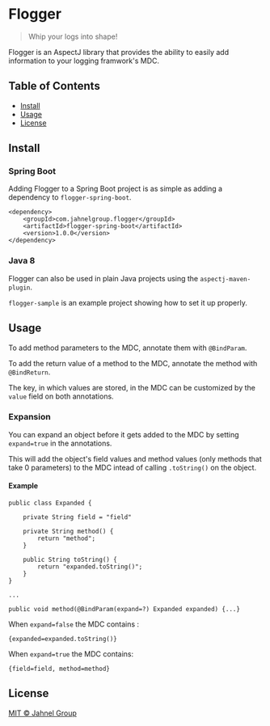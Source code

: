 # Flogger
> Whip your logs into shape!

Flogger is an AspectJ library that provides the ability to easily add information to your logging framwork's MDC.

## Table of Contents

- [Install](#install)
- [Usage](#usage)
- [License](#license)

## Install

### Spring Boot

Adding Flogger to a Spring Boot project is as simple as adding a dependency to `flogger-spring-boot`.

```
<dependency>
    <groupId>com.jahnelgroup.flogger</groupId>
    <artifactId>flogger-spring-boot</artifactId>
    <version>1.0.0</version>
</dependency>
```

### Java 8

Flogger can also be used in plain Java projects using the `aspectj-maven-plugin`.

`flogger-sample` is an example project showing how to set it up properly.

## Usage

To add method parameters to the MDC, annotate them with `@BindParam`.

To add the return value of a method to the MDC, annotate the method with `@BindReturn`.

The key, in which values are stored, in the MDC can be customized by the `value` field on both annotations.

### Expansion

You can expand an object before it gets added to the MDC by setting `expand=true` in the annotations.

This will add the object's field values and method values (only methods that take 0 parameters) 
to the MDC intead of calling `.toString()` on the object.

#### Example

```
public class Expanded {
    
    private String field = "field"

    private String method() {
        return "method";    
    }
    
    public String toString() {
        return "expanded.toString()";
    }
}

...

public void method(@BindParam(expand=?) Expanded expanded) {...}
```

When `expand=false` the MDC contains :

```
{expanded=expanded.toString()}
```

When `expand=true` the MDC contains:

```
{field=field, method=method}
```

## License

[MIT © Jahnel Group](LICENSE)

